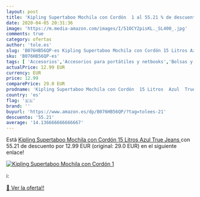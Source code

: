 ```yaml
---
layout: post
title: 'Kipling Supertaboo Mochila con Cordón  1 al 55.21 % de descuento'
date: 2020-04-05 20:31:36
image: 'https://m.media-amazon.com/images/I/51OCY2pisKL._SL400_.jpg'
comments: true
category: ofertas
author: 'tole.es'
slug: 'B076HB56QP-es Kipling Supertaboo Mochila con Cordón 15 Litros Azul True...'
sku: 'B076HB56QP-es'
tags: [ 'Accesorios','Accesorios para portátiles y netbooks','Bolsas y fundas para portátiles y netbooks','Bolígrafos, lápices y útiles de escritura','Equipaje','Informática','Mochilas','Mochilas para portátiles y netbooks','Mochilas tipo casual','Oficina y papelería','Rotuladores permanentes','Rotuladores y subrayadores','mochila', ]
actualPrice: 12.99 EUR
currency: EUR
price: 12.99
comparePrice: 29.0 EUR
prodname: 'Kipling Supertaboo Mochila con Cordón  15 Litros  Azul  True Jeans '
country: 'es'
flag: '🇪🇸'
brand: ''
buyurl: 'https://www.amazon.es/dp/B076HB56QP/?tag=tolees-21'
descuento: '55.21'
average: '14.136666666666667'
---
```


Está [Kipling Supertaboo Mochila con Cordón  15 Litros  Azul  True Jeans ](https://www.amazon.es/dp/B076HB56QP/?tag=tolees-21) con 55.21 de descuento por 12.99 EUR (original: 29.0 EUR) en el siguiente enlace!

[![Kipling Supertaboo Mochila con Cordón  1](https://m.media-amazon.com/images/I/51OCY2pisKL._SL400_.jpg)](https://www.amazon.es/dp/B076HB56QP/?tag=tolees-21)

ℹ️:


[🛒 Ver la oferta!!](https://www.amazon.es/dp/B076HB56QP/?tag=tolees-21)
